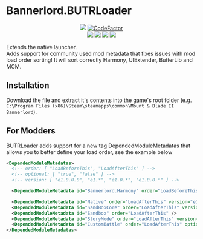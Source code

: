 # Bannerlord.BUTRLoader
<p align="center">
  <a href="https://github.com/BUTR/Bannerlord.BUTRLoader" alt="Lines Of Code">
  <img src="https://tokei.rs/b1/github/BUTR/Bannerlord.BUTRLoader?category=code" /></a>
  <a href="https://www.codefactor.io/repository/github/butr/bannerlord.butrloader"><img src="https://www.codefactor.io/repository/github/butr/bannerlord.butrloader/badge" alt="CodeFactor" /></a>
  </br>
  <!--
  <a href="https://github.com/BUTR/Bannerlord.BUTRLoader/actions?query=workflow%3ATest"><img src="https://github.com/BUTR/Bannerlord.BUTRLoader/workflows/Test/badge.svg?branch=dev&event=push" alt="Test" /></a>
  <a href="https://codecov.io/gh/BUTR/Bannerlord.BUTRLoader"><img src="https://codecov.io/gh/BUTR/Bannerlord.BUTRLoader/branch/dev/graph/badge.svg" />
   </a>
  </br>
  -->
  <a href="https://www.nexusmods.com/mountandblade2bannerlord/mods/2513" alt="Nexus BUTRLoader">
  <img src="https://img.shields.io/badge/Nexus-BUTRLoader-yellow.svg" /></a>
  <a href="https://www.nexusmods.com/mountandblade2bannerlord/mods/2513" alt="BUTRLoader">
  <img src="https://img.shields.io/endpoint?url=https%3A%2F%2Fnexusmods-version-pzk4e0ejol6j.runkit.sh%3FgameId%3Dmountandblade2bannerlord%26modId%3D2513" /></a>
  <a href="https://www.nexusmods.com/mountandblade2bannerlord/mods/2513" alt="Nexus BUTRLoader">
  <img src="https://img.shields.io/endpoint?url=https%3A%2F%2Fnexusmods-downloads-ayuqql60xfxb.runkit.sh%2F%3Ftype%3Dunique%26gameId%3D3174%26modId%3D2513" /></a>
  <a href="https://www.nexusmods.com/mountandblade2bannerlord/mods/2513" alt="Nexus BUTRLoader">
  <img src="https://img.shields.io/endpoint?url=https%3A%2F%2Fnexusmods-downloads-ayuqql60xfxb.runkit.sh%2F%3Ftype%3Dtotal%26gameId%3D3174%26modId%3D2513" /></a>
  </br>
</p>

Extends the native launcher.  
Adds support for community used mod metadata that fixes issues with mod load order sorting! It will sort correctly Harmony, UIExtender, ButterLib and MCM. 

## Installation
Download the file and extract it's contents into the game's root folder (e.g. `C:\Program Files (x86)\Steam\steamapps\common\Mount & Blade II Bannerlord`).

## For Modders
BUTRLoader adds support for a new tag DependedModuleMetadatas that allows you to better define your load order, see the example below
```xml
<DependedModuleMetadatas>
  <!-- order: [ "LoadBeforeThis", "LoadAfterThis" ] -->
  <!-- optional: [ "true", "false" ] -->
  <!-- version: [ "e1.0.0.0", "e1.*", "e1.0.*", "e1.0.0.*" ] -->

  <DependedModuleMetadata id="Bannerlord.Harmony" order="LoadBeforeThis" />

  <DependedModuleMetadata id="Native" order="LoadAfterThis" version="e1.4.3.*" />
  <DependedModuleMetadata id="SandBoxCore" order="LoadAfterThis" version="e1.5.*" />
  <DependedModuleMetadata id="Sandbox" order="LoadAfterThis" />
  <DependedModuleMetadata id="StoryMode" order="LoadAfterThis" version="e1.*" optional="true" />
  <DependedModuleMetadata id="CustomBattle" order="LoadAfterThis" optional="true" />
</DependedModuleMetadatas>
```
